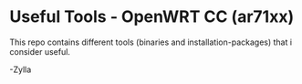 # Useful Tools - OpenWRT CC (ar71xx)

This repo contains different tools (binaries and installation-packages) that i consider useful.  

-Zylla

